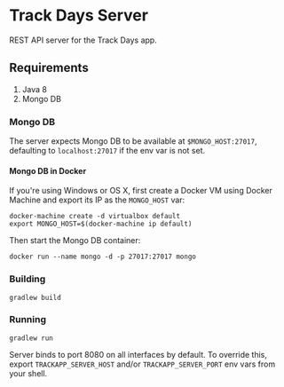 # Track Days Server

REST API server for the Track Days app.

## Requirements

1. Java 8
2. Mongo DB

### Mongo DB

The server expects Mongo DB to be available at `$MONGO_HOST:27017`, defaulting to `localhost:27017` if the env var is not set.

#### Mongo DB in Docker

If you're using Windows or OS X, first create a Docker VM using Docker Machine and export its IP as the `MONGO_HOST` var:

    docker-machine create -d virtualbox default
    export MONGO_HOST=$(docker-machine ip default)

Then start the Mongo DB container:

    docker run --name mongo -d -p 27017:27017 mongo

### Building

    gradlew build

### Running

    gradlew run

Server binds to port 8080 on all interfaces by default. To override this, export `TRACKAPP_SERVER_HOST` and/or `TRACKAPP_SERVER_PORT` env vars from your shell.

